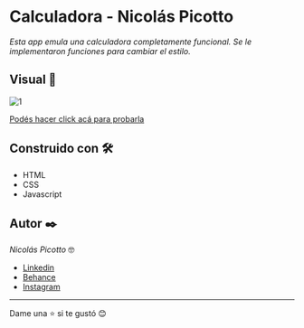 # Calculadora - Nicolás Picotto

_Esta app emula una calculadora completamente funcional. Se le implementaron funciones para cambiar el estilo._

## Visual 🚀

![1](https://github.com/NicoPicotto/calculadoraTest/blob/master/fotoreadme.JPG)

[Podés hacer click acá para probarla](https://dazzling-sammet-40be4e.netlify.app/)

## Construido con 🛠️
 * HTML
 * CSS
 * Javascript

## Autor ✒️

_Nicolás Picotto_ :nerd_face:

 * [Linkedin](https://github.com/NicoPicotto)
 * [Behance](https://www.behance.net/nicolaspicotto)
 * [Instagram](https://www.instagram.com/npicotto)

---
Dame una :star: si te gustó 😊
